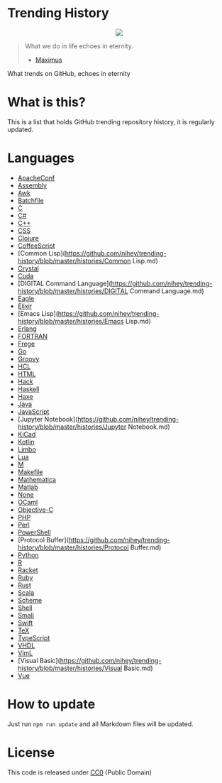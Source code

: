 # Trending History

<p align="center">
  <a href="http://www.macdrifter.com/theme/images/octocat-black.svg">
    <img src="https://raw.githubusercontent.com/nihey/trending-history/master/old-octocat.png"/>
  </a>
</p>

> What we do in life echoes in eternity.
> - [Maximus](http://www.imdb.com/title/tt0172495/quotes)

What trends on GitHub, echoes in eternity

# What is this?
This is a list that holds GitHub trending repository history, it is regularly
updated.

# Languages
  - [ApacheConf](https://github.com/nihey/trending-history/blob/master/histories/ApacheConf.md)
  - [Assembly](https://github.com/nihey/trending-history/blob/master/histories/Assembly.md)
  - [Awk](https://github.com/nihey/trending-history/blob/master/histories/Awk.md)
  - [Batchfile](https://github.com/nihey/trending-history/blob/master/histories/Batchfile.md)
  - [C](https://github.com/nihey/trending-history/blob/master/histories/C.md)
  - [C#](https://github.com/nihey/trending-history/blob/master/histories/C#.md)
  - [C++](https://github.com/nihey/trending-history/blob/master/histories/C++.md)
  - [CSS](https://github.com/nihey/trending-history/blob/master/histories/CSS.md)
  - [Clojure](https://github.com/nihey/trending-history/blob/master/histories/Clojure.md)
  - [CoffeeScript](https://github.com/nihey/trending-history/blob/master/histories/CoffeeScript.md)
  - [Common Lisp](https://github.com/nihey/trending-history/blob/master/histories/Common Lisp.md)
  - [Crystal](https://github.com/nihey/trending-history/blob/master/histories/Crystal.md)
  - [Cuda](https://github.com/nihey/trending-history/blob/master/histories/Cuda.md)
  - [DIGITAL Command Language](https://github.com/nihey/trending-history/blob/master/histories/DIGITAL Command Language.md)
  - [Eagle](https://github.com/nihey/trending-history/blob/master/histories/Eagle.md)
  - [Elixir](https://github.com/nihey/trending-history/blob/master/histories/Elixir.md)
  - [Emacs Lisp](https://github.com/nihey/trending-history/blob/master/histories/Emacs Lisp.md)
  - [Erlang](https://github.com/nihey/trending-history/blob/master/histories/Erlang.md)
  - [FORTRAN](https://github.com/nihey/trending-history/blob/master/histories/FORTRAN.md)
  - [Frege](https://github.com/nihey/trending-history/blob/master/histories/Frege.md)
  - [Go](https://github.com/nihey/trending-history/blob/master/histories/Go.md)
  - [Groovy](https://github.com/nihey/trending-history/blob/master/histories/Groovy.md)
  - [HCL](https://github.com/nihey/trending-history/blob/master/histories/HCL.md)
  - [HTML](https://github.com/nihey/trending-history/blob/master/histories/HTML.md)
  - [Hack](https://github.com/nihey/trending-history/blob/master/histories/Hack.md)
  - [Haskell](https://github.com/nihey/trending-history/blob/master/histories/Haskell.md)
  - [Haxe](https://github.com/nihey/trending-history/blob/master/histories/Haxe.md)
  - [Java](https://github.com/nihey/trending-history/blob/master/histories/Java.md)
  - [JavaScript](https://github.com/nihey/trending-history/blob/master/histories/JavaScript.md)
  - [Jupyter Notebook](https://github.com/nihey/trending-history/blob/master/histories/Jupyter Notebook.md)
  - [KiCad](https://github.com/nihey/trending-history/blob/master/histories/KiCad.md)
  - [Kotlin](https://github.com/nihey/trending-history/blob/master/histories/Kotlin.md)
  - [Limbo](https://github.com/nihey/trending-history/blob/master/histories/Limbo.md)
  - [Lua](https://github.com/nihey/trending-history/blob/master/histories/Lua.md)
  - [M](https://github.com/nihey/trending-history/blob/master/histories/M.md)
  - [Makefile](https://github.com/nihey/trending-history/blob/master/histories/Makefile.md)
  - [Mathematica](https://github.com/nihey/trending-history/blob/master/histories/Mathematica.md)
  - [Matlab](https://github.com/nihey/trending-history/blob/master/histories/Matlab.md)
  - [None](https://github.com/nihey/trending-history/blob/master/histories/None.md)
  - [OCaml](https://github.com/nihey/trending-history/blob/master/histories/OCaml.md)
  - [Objective-C](https://github.com/nihey/trending-history/blob/master/histories/Objective-C.md)
  - [PHP](https://github.com/nihey/trending-history/blob/master/histories/PHP.md)
  - [Perl](https://github.com/nihey/trending-history/blob/master/histories/Perl.md)
  - [PowerShell](https://github.com/nihey/trending-history/blob/master/histories/PowerShell.md)
  - [Protocol Buffer](https://github.com/nihey/trending-history/blob/master/histories/Protocol Buffer.md)
  - [Python](https://github.com/nihey/trending-history/blob/master/histories/Python.md)
  - [R](https://github.com/nihey/trending-history/blob/master/histories/R.md)
  - [Racket](https://github.com/nihey/trending-history/blob/master/histories/Racket.md)
  - [Ruby](https://github.com/nihey/trending-history/blob/master/histories/Ruby.md)
  - [Rust](https://github.com/nihey/trending-history/blob/master/histories/Rust.md)
  - [Scala](https://github.com/nihey/trending-history/blob/master/histories/Scala.md)
  - [Scheme](https://github.com/nihey/trending-history/blob/master/histories/Scheme.md)
  - [Shell](https://github.com/nihey/trending-history/blob/master/histories/Shell.md)
  - [Smali](https://github.com/nihey/trending-history/blob/master/histories/Smali.md)
  - [Swift](https://github.com/nihey/trending-history/blob/master/histories/Swift.md)
  - [TeX](https://github.com/nihey/trending-history/blob/master/histories/TeX.md)
  - [TypeScript](https://github.com/nihey/trending-history/blob/master/histories/TypeScript.md)
  - [VHDL](https://github.com/nihey/trending-history/blob/master/histories/VHDL.md)
  - [VimL](https://github.com/nihey/trending-history/blob/master/histories/VimL.md)
  - [Visual Basic](https://github.com/nihey/trending-history/blob/master/histories/Visual Basic.md)
  - [Vue](https://github.com/nihey/trending-history/blob/master/histories/Vue.md)

# How to update
Just run `npm run update` and all Markdown files will be updated.

# License

This code is released under
[CC0](http://creativecommons.org/publicdomain/zero/1.0/) (Public Domain)
